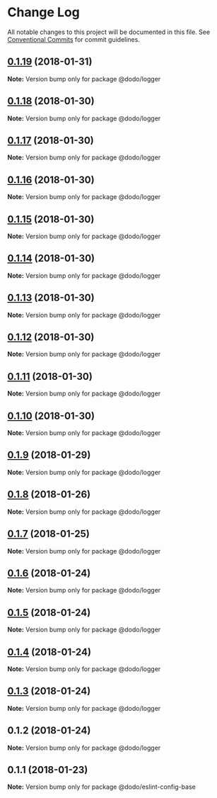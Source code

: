# Change Log

All notable changes to this project will be documented in this file.
See [Conventional Commits](https://conventionalcommits.org) for commit guidelines.

<a name="0.1.19"></a>
## [0.1.19](https://bitbucket.isobaraustralia.com/scm/~adrian.bonnici/dodo-packages-monorepo/compare/@dodo/logger@0.1.18...@dodo/logger@0.1.19) (2018-01-31)




**Note:** Version bump only for package @dodo/logger

<a name="0.1.18"></a>
## [0.1.18](https://bitbucket.isobaraustralia.com/scm/~adrian.bonnici/dodo-packages-monorepo/compare/@dodo/logger@0.1.15...@dodo/logger@0.1.18) (2018-01-30)




**Note:** Version bump only for package @dodo/logger

<a name="0.1.17"></a>
## [0.1.17](https://bitbucket.isobaraustralia.com/scm/~adrian.bonnici/dodo-packages-monorepo/compare/@dodo/logger@0.1.15...@dodo/logger@0.1.17) (2018-01-30)




**Note:** Version bump only for package @dodo/logger

<a name="0.1.16"></a>
## [0.1.16](https://bitbucket.isobaraustralia.com/scm/~adrian.bonnici/dodo-packages-monorepo/compare/@dodo/logger@0.1.15...@dodo/logger@0.1.16) (2018-01-30)




**Note:** Version bump only for package @dodo/logger

<a name="0.1.15"></a>
## [0.1.15](https://bitbucket.isobaraustralia.com/scm/~adrian.bonnici/dodo-packages-monorepo/compare/@dodo/logger@0.1.14...@dodo/logger@0.1.15) (2018-01-30)




**Note:** Version bump only for package @dodo/logger

<a name="0.1.14"></a>
## [0.1.14](https://bitbucket.isobaraustralia.com/scm/~adrian.bonnici/dodo-packages-monorepo/compare/@dodo/logger@0.1.13...@dodo/logger@0.1.14) (2018-01-30)




**Note:** Version bump only for package @dodo/logger

<a name="0.1.13"></a>
## [0.1.13](https://bitbucket.isobaraustralia.com/scm/~adrian.bonnici/dodo-packages-monorepo/compare/@dodo/logger@0.1.12...@dodo/logger@0.1.13) (2018-01-30)




**Note:** Version bump only for package @dodo/logger

<a name="0.1.12"></a>
## [0.1.12](https://bitbucket.isobaraustralia.com/scm/~adrian.bonnici/dodo-packages-monorepo/compare/@dodo/logger@0.1.11...@dodo/logger@0.1.12) (2018-01-30)




**Note:** Version bump only for package @dodo/logger

<a name="0.1.11"></a>
## [0.1.11](https://bitbucket.isobaraustralia.com/scm/~adrian.bonnici/dodo-packages-monorepo/compare/@dodo/logger@0.1.10...@dodo/logger@0.1.11) (2018-01-30)




**Note:** Version bump only for package @dodo/logger

<a name="0.1.10"></a>
## [0.1.10](https://bitbucket.isobaraustralia.com/scm/~adrian.bonnici/dodo-packages-monorepo/compare/@dodo/logger@0.1.9...@dodo/logger@0.1.10) (2018-01-30)




**Note:** Version bump only for package @dodo/logger

<a name="0.1.9"></a>
## [0.1.9](https://bitbucket.isobaraustralia.com/scm/~adrian.bonnici/dodo-packages-monorepo/compare/@dodo/logger@0.1.8...@dodo/logger@0.1.9) (2018-01-29)




**Note:** Version bump only for package @dodo/logger

<a name="0.1.8"></a>
## [0.1.8](https://bitbucket.isobaraustralia.com/scm/~adrian.bonnici/dodo-packages-monorepo/compare/@dodo/logger@0.1.7...@dodo/logger@0.1.8) (2018-01-26)




**Note:** Version bump only for package @dodo/logger

<a name="0.1.7"></a>
## [0.1.7](/compare/@dodo/logger@0.1.6...@dodo/logger@0.1.7) (2018-01-25)




**Note:** Version bump only for package @dodo/logger

<a name="0.1.6"></a>
## [0.1.6](/compare/@dodo/logger@0.1.5...@dodo/logger@0.1.6) (2018-01-24)




**Note:** Version bump only for package @dodo/logger

<a name="0.1.5"></a>
## [0.1.5](/compare/@dodo/logger@0.1.4...@dodo/logger@0.1.5) (2018-01-24)




**Note:** Version bump only for package @dodo/logger

<a name="0.1.4"></a>
## [0.1.4](/compare/@dodo/logger@0.1.3...@dodo/logger@0.1.4) (2018-01-24)




**Note:** Version bump only for package @dodo/logger

<a name="0.1.3"></a>
## [0.1.3](/compare/@dodo/logger@0.1.2...@dodo/logger@0.1.3) (2018-01-24)




**Note:** Version bump only for package @dodo/logger

<a name="0.1.2"></a>
## 0.1.2 (2018-01-24)




**Note:** Version bump only for package @dodo/logger

<a name="0.1.1"></a>
## 0.1.1 (2018-01-23)




**Note:** Version bump only for package @dodo/eslint-config-base
